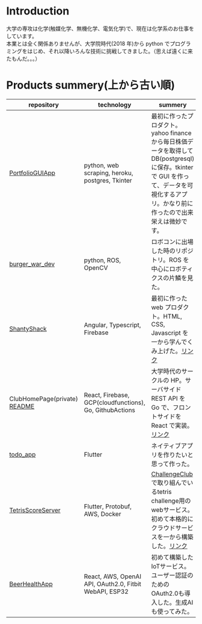 # Introduction

大学の専攻は化学(触媒化学、無機化学、電気化学)で、現在は化学系のお仕事をしています。  
本業とは全く関係ありませんが、大学院時代(2018 年)から python でプログラミングをはじめ、それ以降いろんな技術に挑戦してきました。（思えば遠くに来たもんだ。。。）

# Products summery(上から古い順)

| repository                                                     | technology                                              | summery                                                                                                                                      |
| -------------------------------------------------------------- | ------------------------------------------------------- | -------------------------------------------------------------------------------------------------------------------------------------------- |
| [PortfolioGUIApp](https://github.com/EndoNrak/PortfolioGUIApp) | python, web scraping, heroku, postgres, Tkinter         | 最初に作ったプロダクト。yahoo finance から毎日株価データを取得して DB(postgresql)に保存。tkinter で GUI を作って、データを可視化するアプリ。かなり前に作ったので出来栄えは微妙です。 |
| [burger_war_dev](https://github.com/EndoNrak/burger_war_dev)   | python, ROS, OpenCV                                     | ロボコンに出場した時のリポジトリ。ROS を中心にロボティクスの片鱗を見た。                                                                     |
| [ShantyShack](https://github.com/EndoNrak/ShantyShack)         | Angular, Typescript, Firebase                           | 最初に作った web プロダクト。HTML, CSS, Javascript を一から学んでくみ上げた。[リンク](https://shanty-shack.web.app/top)                      |
| ClubHomePage(private)    [README](https://github.com/EndoNrak/EndoNrak/blob/master/details/ClubHomePage/ClubHomePage_README.md)                                      | React, Firebase, GCP(cloudfunctions), Go, GithubActions | 大学時代のサークルの HP。サーバサイド REST API を Go で、フロントサイドを React で実装。[リンク](https://ku-kiddykids.web.app/)              |
| [todo_app](https://github.com/EndoNrak/todo_app)               | Flutter                                                 | ネイティブアプリを作りたいと思って作った。                                                               |
|[TetrisScoreServer](https://github.com/ChallengeClub/tetris_score_server.git)|Flutter, Protobuf, AWS, Docker | [ChallengeClub](https://github.com/ChallengeClub)で取り組んでいるtetris challenge用のwebサービス。初めて本格的にクラウドサービスを一から構築した。[リンク](https://tetris-server.challenge-club.org/) |
|[BeerHealthApp](https://github.com/EndoNrak/beer-health-app)|React, AWS, OpenAI API, OAuth2.0, Fitbit WebAPI, ESP32|初めて構築したIoTサービス。ユーザー認証のためのOAuth2.0も導入した。生成AIも使ってみた。|
